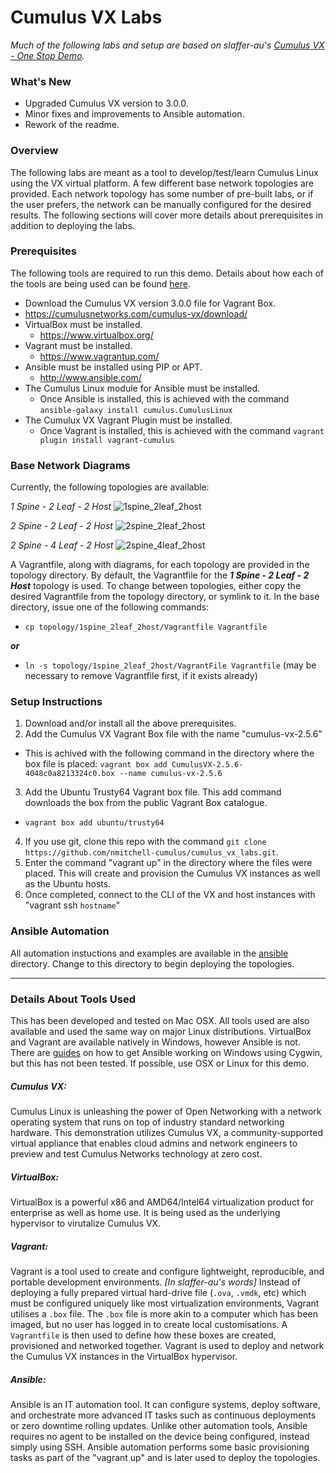 # Cumulus VX Labs
*Much of the following labs and setup are based on slaffer-au's [Cumulus VX - One Stop Demo](https://github.com/slaffer-au/vx_vagrant_one_stop_demo).*

### What's New
  * Upgraded Cumulus VX version to 3.0.0.
  * Minor fixes and improvements to Ansible automation.
  * Rework of the readme.

### Overview
The following labs are meant as a tool to develop/test/learn Cumulus Linux using the VX virtual platform. A few different base network topologies are provided. Each network topology has some number of pre-built labs, or if the user prefers, the network can be manually configured for the desired results. The following sections will cover more details about prerequisites in addition to deploying the labs.

### Prerequisites
The following tools are required to run this demo. Details about how each of the tools are being used can be found [here](https://github.com/nmitchell-cumulus/cumulus_vx_labs#details-about-tools-used).
  * Download the Cumulus VX version 3.0.0 file for Vagrant Box.
   * https://cumulusnetworks.com/cumulus-vx/download/
  * VirtualBox must be installed.
    * https://www.virtualbox.org/
  * Vagrant must be installed.
    * https://www.vagrantup.com/
  * Ansible must be installed using PIP or APT.
    * http://www.ansible.com/
  * The Cumulus Linux module for Ansible must be installed.
    * Once Ansible is installed, this is achieved with the command ```ansible-galaxy install cumulus.CumulusLinux```
  * The Cumulux VX Vagrant Plugin must be installed.
    * Once Vagrant is installed, this is achieved with the command ```vagrant plugin install vagrant-cumulus```

### Base Network Diagrams
Currently, the following topologies are available:

*1 Spine - 2 Leaf - 2 Host*
![1spine_2leaf_2host](https://github.com/nmitchell-cumulus/cumulus_vx_labs/blob/master/topology/1spine_2leaf_2host/topology.png)

*2 Spine - 2 Leaf - 2 Host*
![2spine_2leaf_2host](https://github.com/nmitchell-cumulus/cumulus_vx_labs/blob/master/topology/2spine_2leaf_2host/topology.png)

*2 Spine - 4 Leaf - 2 Host*
![2spine_4leaf_2host](https://github.com/nmitchell-cumulus/cumulus_vx_labs/blob/master/topology/2spine_4leaf_2host/topology.png)

A Vagrantfile, along with diagrams, for each topology are provided in the topology directory. By default, the Vagrantfile for the **_1 Spine - 2 Leaf - 2 Host_** topology is used. To change between topologies, either copy the desired Vagrantfile from the topology directory, or symlink to it. In the base directory, issue one of the following commands:
* ```cp topology/1spine_2leaf_2host/Vagrantfile Vagrantfile```

**_or_**
* ```ln -s topology/1spine_2leaf_2host/VagrantFile Vagrantfile``` (may be necessary to remove Vagrantfile first, if it exists already)

### Setup Instructions
  1. Download and/or install all the above prerequisites.
  2. Add the Cumulus VX Vagrant Box file with the name "cumulus-vx-2.5.6"
   * This is achived with the following command in the directory where the box file is placed:
    ``` vagrant box add CumulusVX-2.5.6-4048c0a8213324c0.box --name cumulus-vx-2.5.6 ```
  3. Add the Ubuntu Trusty64 Vagrant box file. This add command downloads the box from the public Vagrant Box catalogue.
   * ``` vagrant box add ubuntu/trusty64 ```
  4. If you use git, clone this repo with the command ```git clone https://github.com/nmitchell-cumulus/cumulus_vx_labs.git```.
  5. Enter the command "vagrant up" in the directory where the files were placed. This will create and provision the Cumulus VX instances as well as the Ubuntu hosts.
  6. Once completed, connect to the CLI of the VX and host instances with "vagrant ssh ```hostname```"

### Ansible Automation
All automation instuctions and examples are available in the [ansible](https://github.com/nmitchell-cumulus/cumulus_vx_labs/tree/master/ansible) directory. Change to this directory to begin deploying the topologies.

---

### Details About Tools Used
This has been developed and tested on Mac OSX. All tools used are also available and used the same way on major Linux distributions. VirtualBox and Vagrant are available natively in Windows, however Ansible is not. There are [guides](https://servercheck.in/blog/running-ansible-within-windows) on how to get Ansible working on Windows using Cygwin, but this has not been tested. If possible, use OSX or Linux for this demo.

##### Cumulus VX:
Cumulus Linux is unleashing the power of Open Networking with a network operating system that runs on top of industry standard networking hardware. This demonstration utilizes Cumulus VX, a community-supported virtual appliance that enables cloud admins and network engineers to preview and test Cumulus Networks technology at zero cost.

##### VirtualBox:
VirtualBox is a powerful x86 and AMD64/Intel64 virtualization product for enterprise as well as home use. It is being used as the underlying hypervisor to virutalize Cumulus VX.

##### Vagrant:
Vagrant is a tool used to create and configure lightweight, reproducible, and portable development environments. _[In slaffer-au's words]_ Instead of deploying a fully prepared virtual hard-drive file (```.ova```, ```.vmdk```, etc) which must be configured uniquely like most virtualization environments, Vagrant utilises a ```.box``` file. The ```.box``` file is more akin to a computer which has been imaged, but no user has logged in to create local customisations. A ```Vagrantfile``` is then used to define how these boxes are created, provisioned and networked together. Vagrant is used to deploy and network the Cumulus VX instances in the VirtualBox hypervisor.

##### Ansible:
Ansible is an IT automation tool. It can configure systems, deploy software, and orchestrate more advanced IT tasks such as continuous deployments or zero downtime rolling updates. Unlike other automation tools, Ansible requires no agent to be installed on the device being configured, instead simply using SSH. Ansible automation performs some basic provisioning tasks as part of the "vagrant up" and is later used to deploy the topologies.
